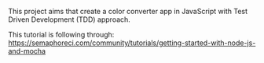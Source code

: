 This project aims that create a color converter app in JavaScript with 
Test Driven Development (TDD) approach.

This tutorial is following through: 
https://semaphoreci.com/community/tutorials/getting-started-with-node-js-and-mocha

